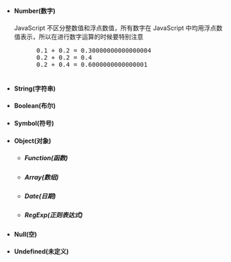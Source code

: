 <ul>
  <li>
    <h4>Number(数字)</h4>
    <P style="border-top:1px solid #fafbfc;margin-top:5px;">JavaScript 不区分整数值和浮点数值，所有数字在 JavaScript 中均用浮点数值表示，所以在进行数字运算的时候要特别注意</P>
    <pre>
      0.1 + 0.2 = 0.30000000000000004
      0.2 + 0.2 = 0.4
      0.2 + 0.4 = 0.6000000000000001
    </pre>
  </li>
  <li>
    <h4>String(字符串)</h4>
  </li>
  <li>
    <h4>Boolean(布尔)</h4>
  </li>
  <li>
    <h4>Symbol(符号)</h4>
  </li>
  <li>
    <h4>Object(对象)</h4>
    <ul>
      <li>
        <h5>Function(函数)</h5>
      </li>
      <li>
        <h5>Array(数组)</h5>
      </li>
      <li>
        <h5>Date(日期)</h5>
      </li>
      <li>
        <h5>RegExp(正则表达式)</h5>
      </li>
    </ul>
  </li>
  <li>
    <h4>Null(空)</h4>
  </li>
  <li>
    <h4>Undefined(未定义)</h4>
  </li>
</ul>
